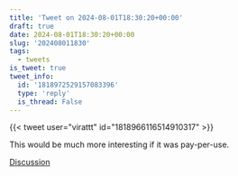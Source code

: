 ```yaml
---
title: 'Tweet on 2024-08-01T18:30:20+00:00'
draft: true
date: 2024-08-01T18:30:20+00:00
slug: '202408011830'
tags:
  - tweets
is_tweet: true
tweet_info:
  id: '1818972529157083396'
  type: 'reply'
  is_thread: False
---
```




{{< tweet user="virattt" id="1818966116514910317" >}}

This would be much more interesting if it was pay-per-use.

[Discussion](https://x.com/sytelus/status/1818972529157083396)
